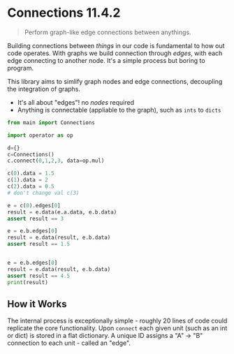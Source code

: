 # Connections 11.4.2

> Perform graph-like edge connections between anythings.

Building connections between _things_ in our code is fundamental to how out code operates. With graphs we build connection through _edges_, with each edge connecting to another node. It's a simple process but boring to program.

This library aims to simlify graph nodes and edge connections, decoupling the integration of graphs.

+ It's all about "edges"! no _nodes_ required
+ Anything is connectable (appliable to the graph), such as `ints` to `dicts`

```py
from main import Connections

import operator as op

d={}
c=Connections()
c.connect(0,1,2,3, data=op.mul)

c(0).data = 1.5
c(1).data = 2
c(2).data = 0.5
# don't change val c(3)

e = c(0).edges[0]
result = e.data(e.a.data, e.b.data)
assert result == 3

e = e.b.edges[0]
result = e.data(result, e.b.data)
assert result == 1.5


e = e.b.edges[0]
result = e.data(result, e.b.data)
assert result == 4.5
print(result)
```

## How it Works

The internal process is exceptionally simple - roughly 20 lines of code could replicate the core functionality. Upon `connect` each given unit (such as an int or dict) is stored in a flat dictionary. A unique ID assigns a "A" -> "B" connection to each unit - called an "edge".
